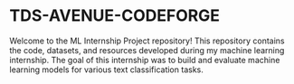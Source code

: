 # TDS-AVENUE-CODEFORGE

Welcome to the ML Internship Project repository! This repository contains the code, datasets, and resources developed during my machine learning internship. The goal of this internship was to build and evaluate machine learning models for various text classification tasks.

